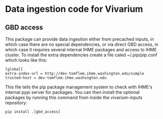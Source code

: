 # Data ingestion code for Vivarium

## GBD access
This package can provide data ingestion either from precached inputs, in which case there are no special dependencies, or via direct GBD access, in which case it requires several internal IHME packages and access to IHME cluster. To install the extra dependencies create a file caled ~/.pip/pip.conf which looks like this:

    [global]
    extra-index-url = http://dev-tomflem.ihme.washington.edu/simple
    trusted-host = dev-tomflem.ihme.washington.edu

This file tells the pip package management system to check with IHME's internal pypi server for packages. You can then install the optional packages by running this command from inside the vivarium-inputs repository:

    pip install .[gbd_access]

